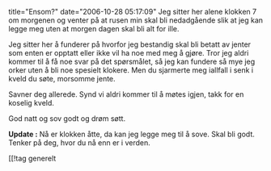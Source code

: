 title="Ensom?"
date="2006-10-28 05:17:09"
Jeg sitter her alene klokken 7 om morgenen og venter på at rusen min skal bli nedadgående slik at jeg kan legge meg uten at morgen dagen skal bli alt for ille.

Jeg sitter her å funderer på hvorfor jeg bestandig skal bli betatt av jenter som enten er opptatt eller ikke vil ha noe med meg å gjøre. Tror jeg aldri kommer til å få noe svar på det spørsmålet, så jeg kan fundere så mye jeg orker uten å bli noe spesielt klokere. Men du sjarmerte meg iallfall i senk i kveld du søte, morsomme jente.

Savner deg allerede.
Synd vi aldri kommer til å møtes igjen, takk for en koselig kveld.

God natt og sov godt og drøm søtt.

<strong>Update :</strong> Nå er klokken åtte, da kan jeg legge meg til å sove. Skal bli godt. Tenker på deg, hvor du nå enn er i verden.

[[!tag  generelt
